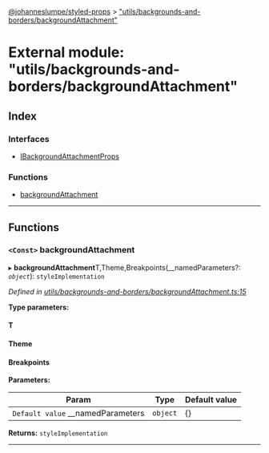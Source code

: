 [@johanneslumpe/styled-props](../README.md) > ["utils/backgrounds-and-borders/backgroundAttachment"](../modules/_utils_backgrounds_and_borders_backgroundattachment_.md)

# External module: "utils/backgrounds-and-borders/backgroundAttachment"

## Index

### Interfaces

* [IBackgroundAttachmentProps](../interfaces/_utils_backgrounds_and_borders_backgroundattachment_.ibackgroundattachmentprops.md)

### Functions

* [backgroundAttachment](_utils_backgrounds_and_borders_backgroundattachment_.md#backgroundattachment)

---

## Functions

<a id="backgroundattachment"></a>

### `<Const>` backgroundAttachment

▸ **backgroundAttachment**T,Theme,Breakpoints(__namedParameters?: *`object`*): `styleImplementation`

*Defined in [utils/backgrounds-and-borders/backgroundAttachment.ts:15](https://github.com/johanneslumpe/styled-props/blob/3abf398/src/utils/backgrounds-and-borders/backgroundAttachment.ts#L15)*

**Type parameters:**

#### T 
#### Theme 
#### Breakpoints 
**Parameters:**

| Param | Type | Default value |
| ------ | ------ | ------ |
| `Default value` __namedParameters | `object` |  {} |

**Returns:** `styleImplementation`

___


